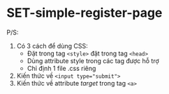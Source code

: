 # SET-simple-register-page

P/S:
1. Có 3 cách để dùng CSS:
	- Đặt trong tag `<style>` đặt trong tag `<head>`
	- Dùng attribute style trong các tag được hỗ trợ
	- Chỉ định 1 file .css riêng
2. Kiến thức về `<input type="submit">`
3. Kiến thức về attribute *target* trong tag `<a>`
